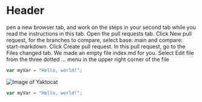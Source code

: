 # Header
pen a new browser tab, and work on the steps in your second tab while you read the instructions in this tab.
Open the pull requests tab.
Click New pull request, for the branches to compare, select base: main and compare: start-markdown.
Click Create pull request.
In this pull request, go to the Files changed tab. We made an empty file index.md for you.
Select Edit file from the three dotted ... menu in the upper right corner of the file 
``` javascript
var myVar = "Hello, world!";
```

![Image of Yaktocat](https://octodex.github.com/images/yaktocat.png)
``` javascript
var myVar = "Hello, world!";
```
